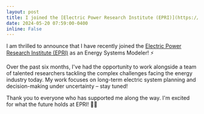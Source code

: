 ```yaml
---
layout: post
title: I joined the [Electric Power Research Institute (EPRI)](https://www.epri.com/) as an Energy Systems Modeler! 
date: 2024-05-20 07:59:00-0400
inline: False
---
```



I am thrilled to announce that I have recently joined the [Electric Power Research Institute (EPRI)](https://www.epri.com/) as an Energy Systems Modeler! ⚡️

Over the past six months, I've had the opportunity to work alongside a team of talented researchers tackling the complex challenges facing the energy industry today. My work focuses on long-term electric system planning and decision-making under uncertainty – stay tuned!

Thank you to everyone who has supported me along the way. I'm excited for what the future holds at EPRI! 💼✨

